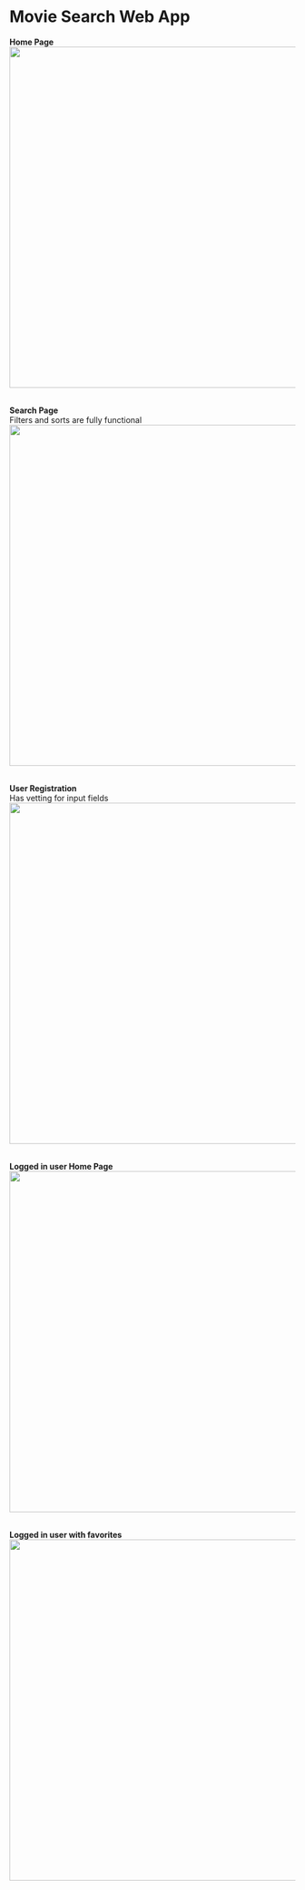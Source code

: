 # Movie Search Web App


**Home Page** <br />
 <img src="https://user-images.githubusercontent.com/4460101/202262167-d9d78b1b-f08f-4128-bcc1-13082461bfde.png" width="600">
  <br />
  <br />
  
**Search Page** <br />
Filters and sorts are fully functional <br />
<img src="https://user-images.githubusercontent.com/4460101/202262182-42fafb42-ad42-4f84-8980-550382246611.png" width="600">
 <br />
  <br />
  
**User Registration** <br />
Has vetting for input fields<br />
 <img src="https://user-images.githubusercontent.com/4460101/202262200-5337c5c0-5683-4cc4-a1de-9668e15195cb.png" width="600">
 <br />
  <br />
  
 **Logged in user Home Page** <br />
 <img src="https://user-images.githubusercontent.com/4460101/202262209-b79d3dd0-72eb-47e5-8e0d-7b43187299fc.png" width="600">
 <br />
  <br />
  
 **Logged in user with favorites** <br />
 <img src="https://user-images.githubusercontent.com/4460101/202262236-bb1c5b04-240d-4b63-8ff6-f93e51c48bf4.png" width="600">
     
